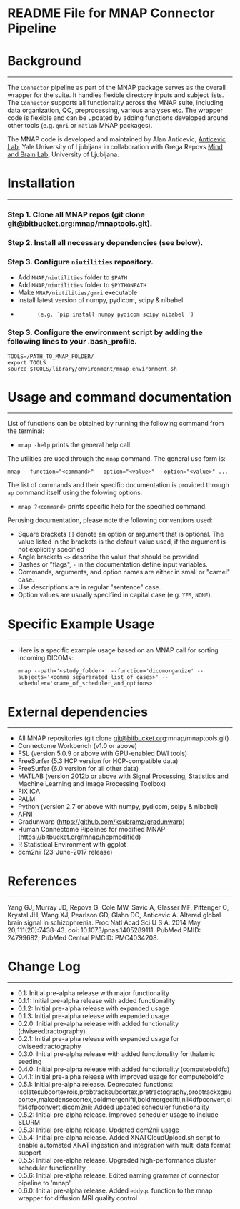 # README File for MNAP Connector Pipeline


Background
==========
---

The `Connector` pipeline as part of the MNAP package serves as the overall wrapper for the suite. It handles flexible directory inputs and subject lists. The `Connector` supports all functionality across the MNAP suite, including data organization, QC, preprocessing, various analyses etc. The wrapper code is flexible and can be updated by adding functions developed around other tools (e.g. `gmri` or `matlab` MNAP packages). 

The MNAP code is developed and maintained by Alan Anticevic, [Anticevic Lab], Yale 
University of Ljubljana in collaboration with Grega Repovs [Mind and Brain Lab], 
University of Ljubljana.

Installation
===============================
---

### Step 1. Clone all MNAP repos (git clone git@bitbucket.org:mnap/mnaptools.git).

### Step 2. Install all necessary dependencies (see below). 

### Step 3. Configure `niutilities` repository. 

* Add `MNAP/niutilities` folder to `$PATH`
* Add `MNAP/niutilities` folder to `$PYTHONPATH`
* Make `MNAP/niutilities/gmri` executable
* Install latest version of numpy, pydicom, scipy & nibabel  
* 			(e.g. `pip install numpy pydicom scipy nibabel `)

### Step 3. Configure the environment script by adding the following lines to your .bash_profile.

	TOOLS=/PATH_TO_MNAP_FOLDER/
	export TOOLS
	source $TOOLS/library/environment/mnap_environment.sh

Usage and command documentation
===============================
---

List of functions can be obtained by running the following command from the terminal: 

* `mnap -help` prints the general help call

The utilities are used through the `mnap` command. The general use form is:

`mnap --function="<command>" --option="<value>" --option="<value>" ...`

The list of commands and their specific documentation is provided through `ap`
command itself using the folowing options:

* `mnap ?<command>` prints specific help for the specified command.

Perusing documentation, please note the following conventions used:

* Square brackets `[]` denote an option or argument that is optional. The
  value listed in the brackets is the default value used, if the argument
  is not explicitly specified
* Angle brackets `<>` describe the value that should be provided
* Dashes or "flags", `-` in the documentation define input variables.
* Commands, arguments, and option names are either in small or "camel" case.
* Use descriptions are in regular "sentence" case.
* Option values are usually specified in capital case (e.g. `YES`, `NONE`).


Specific Example Usage
===============================
---

* Here is a specific example usage based on an MNAP call for sorting incoming DICOMs:


	`mnap --path='<study_folder>' --function='dicomorganize' --subjects='<comma_separarated_list_of_cases>' --scheduler='<name_of_scheduler_and_options>'`
	

External dependencies
=====================
---

* All MNAP repositories (git clone git@bitbucket.org:mnap/mnaptools.git)
* Connectome Workbench (v1.0 or above)
* FSL (version 5.0.9 or above with GPU-enabled DWI tools)
* FreeSurfer (5.3 HCP version for HCP-compatible data)
* FreeSurfer (6.0 version for all other data)
* MATLAB (version 2012b or above with Signal Processing, Statistics and Machine Learning and Image Processing Toolbox)
* FIX ICA
* PALM
* Python (version 2.7 or above with numpy, pydicom, scipy & nibabel)
* AFNI
* Gradunwarp (https://github.com/ksubramz/gradunwarp)
* Human Connectome Pipelines for modified MNAP (https://bitbucket.org/mnap/hcpmodified)
* R Statistical Environment with ggplot
* dcm2nii (23-June-2017 release) 


References
==========
---

Yang GJ, Murray JD, Repovs G, Cole MW, Savic A, Glasser MF, Pittenger C,
Krystal JH, Wang XJ, Pearlson GD, Glahn DC, Anticevic A. Altered global brain
signal in schizophrenia. Proc Natl Acad Sci U S A. 2014 May 20;111(20):7438-43.
doi: 10.1073/pnas.1405289111. PubMed PMID: 24799682; PubMed Central PMCID:
PMC4034208.


Change Log
============
---

* 0.1: Initial pre-alpha release with major functionality
* 0.1.1: Initial pre-alpha release with added functionality
* 0.1.2: Initial pre-alpha release with expanded usage
* 0.1.3: Initial pre-alpha release with expanded usage 
* 0.2.0: Initial pre-alpha release with added functionality (dwiseedtractography)
* 0.2.1: Initial pre-alpha release with expanded usage for dwiseedtractography
* 0.3.0: Initial pre-alpha release with added functionality for thalamic seeding
* 0.4.0: Initial pre-alpha release with added functionality (computeboldfc)
* 0.4.1: Initial pre-alpha release with improved usage for computeboldfc
* 0.5.1: Initial pre-alpha release. Deprecated functions: isolatesubcortexrois,probtracksubcortex,pretractography,probtrackxgpucortex,makedensecortex,boldmergenifti,boldmergecifti,nii4dfpconvert,cifti4dfpconvert,dicom2nii; Added updated scheduler functionality 
* 0.5.2: Initial pre-alpha release. Improved scheduler usage to include SLURM
* 0.5.3: Initial pre-alpha release. Updated dcm2nii usage
* 0.5.4: Initial pre-alpha release. Added XNATCloudUpload.sh script to enable automated XNAT ingestion and integration with multi data format support
* 0.5.5: Initial pre-alpha release. Upgraded high-performance cluster scheduler functionality
* 0.5.6: Initial pre-alpha release. Edited naming grammar of connector pipeline to 'mnap' 
* 0.6.0: Initial pre-alpha release. Added `eddyqc` function to the mnap wrapper for diffusion MRI quality control

[Mind and Brain Lab]: http://mblab.si
[Anticevic Lab]: http://anticeviclab.yale.edu
